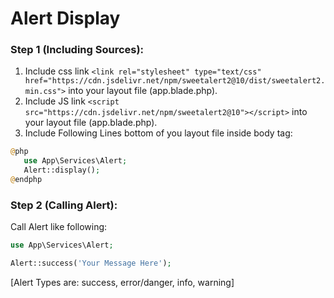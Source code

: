 # Alert Display

### Step 1 (Including Sources):

 1. Include css link `<link rel="stylesheet" type="text/css" href="https://cdn.jsdelivr.net/npm/sweetalert2@10/dist/sweetalert2.min.css">` into your layout file (app.blade.php).
 2. Include JS link `<script src="https://cdn.jsdelivr.net/npm/sweetalert2@10"></script>` into your layout file (app.blade.php).
 3. Include Following Lines bottom of you layout file inside body tag: 
 ```php
@php
    use App\Services\Alert;
    Alert::display();
@endphp
```

### Step 2 (Calling Alert):
Call Alert like following:

 ```php
use App\Services\Alert;

Alert::success('Your Message Here');
```

[Alert Types are: success, error/danger, info, warning]